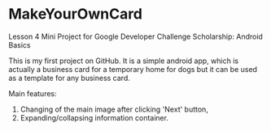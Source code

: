 # MakeYourOwnCard
Lesson 4 Mini Project for Google Developer Challenge Scholarship: Android Basics

This is my first project on GitHub.
It is a simple android app, which is actually a business card for a temporary home for dogs but it can be used as a template for any business card.

Main features:
1) Changing of the main image after clicking 'Next' button,
2) Expanding/collapsing information container.
